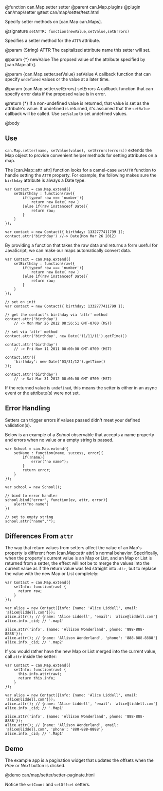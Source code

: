 @function can.Map.setter setter
@parent can.Map.plugins
@plugin can/map/setter
@test can/map/setter/test.html

Specify setter methods on [can.Map can.Maps].

@signature `setATTR: function(newValue,setValue,setErrors)`

Specifies a setter method for the `ATTR` attribute.

@param {String} ATTR The capitalized attribute name this setter will set. 

@param {*} newValue The propsed value of the attribute specified by [can.Map::attr].

@param {can.Map.setter.setValue} setValue A callback function that can specify `undefined` values
or the value at a later time.

@param {can.Map.setter.setErrors} setErrors A callback function that can specify error data if
the proposed value is in error.

@return {*} If a non-undefined value is returned, that value is set as the attribute's value. If
undefined is returned, it's assumed that the `setValue` callback will be called.  Use `setValue` to
set undefined values.

@body

## Use

`can.Map.setter(name, setValue(value), setErrors(errors))` extends the Map object 
to provide convenient helper methods for setting attributes on a map.

The [can.Map::attr attr] function looks for a camel-case `setATTR` function to handle setting 
the `ATTR` property. For example, the following makes sure the `birthday` attribute is 
always a Date type.

	var Contact = can.Map.extend({
		setBirthday : function(raw){
			if(typeof raw === 'number'){
				return new Date( raw )
			}else if(raw instanceof Date){
				return raw;
			}
		}
	});
	
	var contact = new Contact({ birthday: 1332777411799 });
	contact.attr('birthday') //-> Date(Mon Mar 26 2012)

By providing a function that takes the raw data and returns a form useful for JavaScript, 
we can make our maps automatically convert data.

	var Contact = can.Map.extend({
		setBirthday : function(raw){
			if(typeof raw === 'number'){
				return new Date( raw )
			}else if(raw instanceof Date){
				return raw;
			}
		}
	});

	// set on init
	var contact = new Contact({ birthday: 1332777411799 });
	
	// get the contact's birthday via 'attr' method
	contact.attr('birthday') 
		// -> Mon Mar 26 2012 08:56:51 GMT-0700 (MST)

	// set via 'attr' method
	contact.attr('birthday', new Date('11/11/11').getTime())
	
	contact.attr('birthday') 
		// -> Fri Nov 11 2011 00:00:00 GMT-0700 (MST)

	contact.attr({
		'birthday': new Date('03/31/12').getTime()
	});

	contact.attr('birthday') 
		// -> Sat Mar 31 2012 00:00:00 GMT-0700 (MST)
	


If the returned value is `undefined`, this means the setter is either in an async 
event or the attribute(s) were not set. 

## Error Handling

Setters can trigger errors if values passed didn't meet your defined validation(s).

Below is an example of a _School_ observable that accepts a name property and errors
when no value or a empty string is passed.


	var School = can.Map.extend({
		setName : function(name, success, error){
			if(!name){
				error("no name");
			}
			return error;
		}
	});

	var school = new School();
	
	// bind to error handler
	school.bind("error", function(ev, attr, error){
		alert("no name")
	})
	
	// set to empty string
	school.attr("name","");


## Differences From `attr`

The way that return values from setters affect the value of an Map's property is
different from [can.Map::attr attr]'s normal behavior. Specifically, when the 
property's current value is an Map or List, and an Map or List is returned
from a setter, the effect will not be to merge the values into the current value as
if the return value was fed straight into `attr`, but to replace the value with the
new Map or List completely:

    var Contact = can.Map.extend({
    	setInfo: function(raw) {
          return raw;
    	}
    });
    
    var alice = new Contact({info: {name: 'Alice Liddell', email: 'alice@liddell.com'}});
    alice.attr(); // {name: 'Alice Liddell', 'email': 'alice@liddell.com'}
    alice.info._cid; // '.map1'
    
    alice.attr('info', {name: 'Allison Wonderland', phone: '888-888-8888'});
    alice.attr(); // {name: 'Allison Wonderland', 'phone': '888-888-8888'}
    alice.info._cid; // '.map2'

If you would rather have the new Map or List merged into the current value, call
`attr` inside the setter:

    var Contact = can.Map.extend({
    	setInfo: function(raw) {
          this.info.attr(raw);
          return this.info;
    	}
    });

    var alice = new Contact({info: {name: 'Alice Liddell', email: 'alice@liddell.com'}});
    alice.attr(); // {name: 'Alice Liddell', 'email': 'alice@liddell.com'}
    alice.info._cid; // '.Map1'
    
    alice.attr('info', {name: 'Allison Wonderland', phone: '888-888-8888'});
    alice.attr(); // {name: 'Allison Wonderland', email: 'alice@liddell.com', 'phone': '888-888-8888'}
    alice.info._cid; // '.Map1'

## Demo

The example app is a pagination widget that updates
the offsets when the _Prev_ or _Next_ button is clicked.

@demo can/map/setter/setter-paginate.html

Notice the `setCount` and `setOffset` setters.

